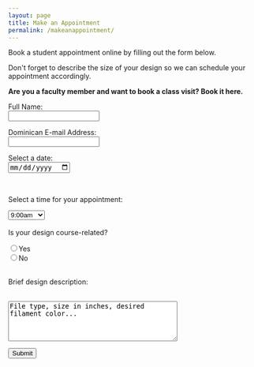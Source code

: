 ```yaml
--- 
layout: page
title: Make an Appointment
permalink: /makeanappointment/
---
```


Book a student appointment online by filling out the form below.

Don't forget to describe the size of your design so we can schedule your appointment accordingly.

<strong>Are you a faculty member and want to book a class visit? Book it here.</strong>

<form>
Full Name:<br>
    <input type="text" name="Full name"><br>
</form>
<form>
    Dominican E-mail Address:<br>
    <input type="text" name="E-mail Address"><br>
</form>
<div class="form-row">
    
<form>
Select a date:<br>
<input type="date" name="Date"><br>
</form><br>

Select a time for your appointment: <br>
<form action="/action_page.php">
    <select name="Time">
    <option value="9:00am">9:00am</option>
    <option value="10:00am">10:00am</option>
    <option value="11:00am">11:00am</option>
    <option value="12:00pm">12:00pm</option>
    <option value="1:00pm">1:00pm</option>
    <option value="2:00pm">2:00pm</option>
    <option value="3:00pm">3:00pm</option>
    <option value="4:00pm">4:00pm</option>
    <option value="5:00pm">5:00pm</option>
    <option value="6:00pm">6:00pm</option>
    <option value="7:00pm">7:00pm</option>
    </select>
    <br>
    <br>
 Is your design course-related?<br>
 
 <input type="radio" name="yes" value="yes">Yes<br>
 <input type="radio" name="no" value="no">No<br>
 <br>

Brief design description:<br>
<br>
<textarea name="message" rows="5" cols="40">
File type, size in inches, desired filament color...
</textarea>
<br>
        
  <a href="requestsent.md"><button>Submit</button></a>
  